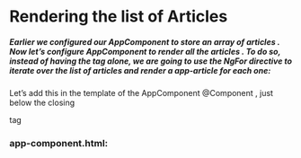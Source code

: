 # Rendering the list of Articles

##### Earlier we configured our AppComponent to store an array of articles . Now let’s configure AppComponent to render all the articles . To do so, instead of having the <app-new-article> tag alone, we are going to use the NgFor directive to iterate over the list of articles and render a app-article for each one:

Let’s add this in the template of the AppComponent @Component , just below the closing  <form> tag

### app-component.html: